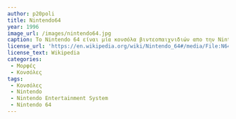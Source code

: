 ```yaml
---
author: p20poli
title: Nintendo64
year: 1996
image_url: /images/nintendo64.jpg
caption: Το Nintendo 64 είναι μία κονσόλα βιντεοπαιχνιδιών απο την Nintendo η οποία βγήκε στην αγορά το 1996 και διαδέχτηκε την κονσολά Super Nintendo Entertainment System(SNES). Σε αντίθεση με την προηγούμενη κονσόλα περιήχε 3d γραφικά. Λόγω αυτού τα χειριστήρια άλλαξαν σχήμα και πέρα από το directional pad είχε και ένα directional stick το όποιο βοηθούσε τον παίκτη να αλλάζει την μεριά της οθόνης στα παιχνίδια
license_url: 'https://en.wikipedia.org/wiki/Nintendo_64#/media/File:N64-Console-Set.jpg'
license_text: Wikipedia
categories:
 - Μορφές
 - Κονσόλες
tags:
 - Κονσόλες
 - Nintendo
 - Nintendo Entertainment System
 - Nintendo 64
---
```

